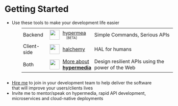 # Getting Started

* Use these tools to make your development life easier

<style scoped>
td, th, tr, table {
  border: 0 !important;
  border-spacing:0 !important;
  margin: -10px 0px 20px 50px;
  padding: 5px;
  background-color: transparent !important;
}
img {
  margin-left: auto;
  margin-right: auto;
}
.beta {
  font-size: 8pt;
  padding-left: 12px;
}
</style>

<table>
<tbody>
<tr>
  <td>Backend</td>
  <td><img src="/img/portfolio/hypermea-logo.svg" width="32"></td>
  <td><a target="_blank" href="https://pointw-dev.github.io/hypermea/">hypermea</a><br/><span class="beta">[BETA]</span></td>
  <td>Simple Commands, Serious APIs</td>
</tr>
<tr>
  <td>Client-side</td>
  <td><img src="/img/portfolio/halchemy-logo.svg" width="32"></td>
  <td><a target="_blank" href="https://pointw-dev.github.io/halchemy/">halchemy</a></td>
  <td>HAL for humans</td>
</tr>
<tr>
  <td>Both</td>
  <td><img src="/img/portfolio/hypermedia-logo.svg" width="32"></td>
  <td><a target="_blank" href="https://pointw-dev.github.io/hypermedia-docs/">More about <br/><b>hypermedia</b></a></td>
  <td>Design resilient APIs using the power of the Web</td>
</tr>
</tbody>
</table>

* [Hire me](/hire-me/) to join in your development team to help deliver the software that will improve your users/clients lives
* Invite me to mentor/speak on hypermedia, rapid API development, microservices and cloud-native deployments
